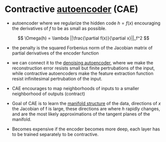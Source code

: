 # Contractive [autoencoder](autoencoder.md) (CAE)

* autoencoder where we regularize the hidden code $h=f(x)$ encouraging the derivatives of $f$ to be as small as possible.

$$
\Omega(h) = \lambda ||\frac{\partial f(x)}{\partial x}||_f^2
$$

* the penalty is the squared Forbenius norm of the Jacobian matrix of partial derivatives of the encoder function
* we can connect it to the [denoising autoencoder](denoising_autoencoder.md), where we make the reconstruction error resists small but finite pertrubations of the input, while contractive autoencoders make the feature extraction function resist infinitesimal pertrubation of the input.

* CAE encourages to map neighborhoods of inputs to a smaller neighborhood of outputs (contract)
* Goal of CAE is to learn the [manifold structure](autoencoder_manifold.md) of the data, directions of $x$ the Jacobian of f is large, these directions are where $h$ rapidly changes,  and are the most likely approximations of the tangent planes of the manifold.
* Becomes expensive if the encoder becomes more deep, each layer has to be trained separately to be contractive.